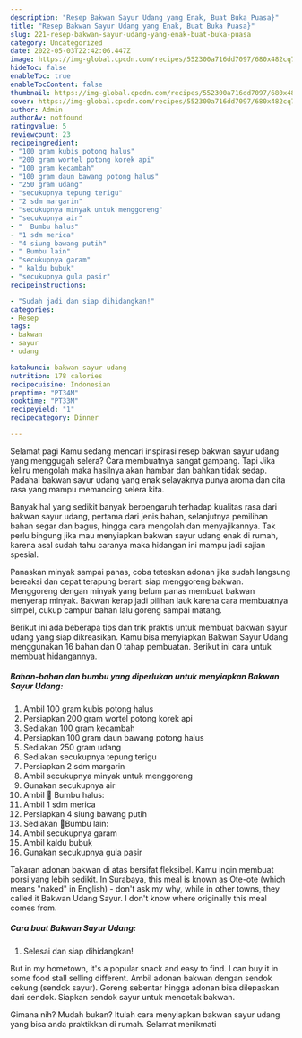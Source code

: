 ```yaml
---
description: "Resep Bakwan Sayur Udang yang Enak, Buat Buka Puasa}"
title: "Resep Bakwan Sayur Udang yang Enak, Buat Buka Puasa}"
slug: 221-resep-bakwan-sayur-udang-yang-enak-buat-buka-puasa
category: Uncategorized
date: 2022-05-03T22:42:06.447Z
image: https://img-global.cpcdn.com/recipes/552300a716dd7097/680x482cq70/bakwan-sayur-udang-foto-resep-utama.jpg
hideToc: false
enableToc: true
enableTocContent: false
thumbnail: https://img-global.cpcdn.com/recipes/552300a716dd7097/680x482cq70/bakwan-sayur-udang-foto-resep-utama.jpg
cover: https://img-global.cpcdn.com/recipes/552300a716dd7097/680x482cq70/bakwan-sayur-udang-foto-resep-utama.jpg
author: Admin
authorAv: notfound
ratingvalue: 5
reviewcount: 23
recipeingredient:
- "100 gram kubis potong halus"
- "200 gram wortel potong korek api"
- "100 gram kecambah"
- "100 gram daun bawang potong halus"
- "250 gram udang"
- "secukupnya tepung terigu"
- "2 sdm margarin"
- "secukupnya minyak untuk menggoreng"
- "secukupnya air"
- "  Bumbu halus"
- "1 sdm merica"
- "4 siung bawang putih"
- " Bumbu lain"
- "secukupnya garam"
- " kaldu bubuk"
- "secukupnya gula pasir"
recipeinstructions:

- "Sudah jadi dan siap dihidangkan!"
categories:
- Resep
tags:
- bakwan
- sayur
- udang

katakunci: bakwan sayur udang 
nutrition: 178 calories
recipecuisine: Indonesian
preptime: "PT34M"
cooktime: "PT33M"
recipeyield: "1"
recipecategory: Dinner

---
```



Selamat pagi Kamu sedang mencari inspirasi resep bakwan sayur udang yang menggugah selera? Cara membuatnya sangat gampang. Tapi Jika keliru mengolah maka hasilnya akan hambar dan bahkan tidak sedap. Padahal bakwan sayur udang yang enak selayaknya punya aroma dan cita rasa yang mampu memancing selera kita.


Banyak hal yang sedikit banyak berpengaruh terhadap kualitas rasa dari bakwan sayur udang, pertama dari jenis bahan, selanjutnya pemilihan bahan segar dan bagus, hingga cara mengolah dan menyajikannya. Tak perlu bingung jika mau menyiapkan bakwan sayur udang enak di rumah, karena asal sudah tahu caranya maka hidangan ini mampu jadi sajian spesial.

Panaskan minyak sampai panas, coba teteskan adonan jika sudah langsung bereaksi dan cepat terapung berarti siap menggoreng bakwan. Menggoreng dengan minyak yang belum panas membuat bakwan menyerap minyak. Bakwan kerap jadi pilihan lauk karena cara membuatnya simpel, cukup campur bahan lalu goreng sampai matang.


Berikut ini ada beberapa tips dan trik praktis untuk membuat bakwan sayur udang yang siap dikreasikan. Kamu bisa menyiapkan Bakwan Sayur Udang menggunakan 16 bahan dan 0 tahap pembuatan. Berikut ini cara untuk membuat hidangannya.

<!--inarticleads1-->

##### Bahan-bahan dan bumbu yang diperlukan untuk menyiapkan Bakwan Sayur Udang:

1. Ambil 100 gram kubis potong halus
1. Persiapkan 200 gram wortel potong korek api
1. Sediakan 100 gram kecambah
1. Persiapkan 100 gram daun bawang potong halus
1. Sediakan 250 gram udang
1. Sediakan secukupnya tepung terigu
1. Persiapkan 2 sdm margarin
1. Ambil secukupnya minyak untuk menggoreng
1. Gunakan secukupnya air
1. Ambil  🐾 Bumbu halus:
1. Ambil 1 sdm merica
1. Persiapkan 4 siung bawang putih
1. Sediakan  🐾Bumbu lain:
1. Ambil secukupnya garam
1. Ambil  kaldu bubuk
1. Gunakan secukupnya gula pasir


Takaran adonan bakwan di atas bersifat fleksibel. Kamu ingin membuat porsi yang lebih sedikit. In Surabaya, this meal is known as Ote-ote (which means &#34;naked&#34; in English) - don&#39;t ask my why, while in other towns, they called it Bakwan Udang Sayur. I don&#39;t know where originally this meal comes from. 

<!--inarticleads2-->

##### Cara buat Bakwan Sayur Udang:


1. Selesai dan siap dihidangkan!

But in my hometown, it&#39;s a popular snack and easy to find. I can buy it in some food stall selling different. Ambil adonan bakwan dengan sendok cekung (sendok sayur). Goreng sebentar hingga adonan bisa dilepaskan dari sendok. Siapkan sendok sayur untuk mencetak bakwan. 

Gimana nih? Mudah bukan? Itulah cara menyiapkan bakwan sayur udang yang bisa anda praktikkan di rumah. Selamat menikmati
